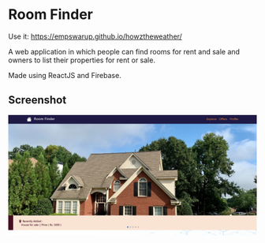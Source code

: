 # Room Finder



Use it: https://empswarup.github.io/howztheweather/

A web application in which people can find rooms for rent and sale and owners to list their properties for rent or sale.

Made using ReactJS and Firebase.


## Screenshot

![App Screenshot](https://github.com/EmpSwarup/roomfinder/blob/main/HomePage.png?raw=true)

